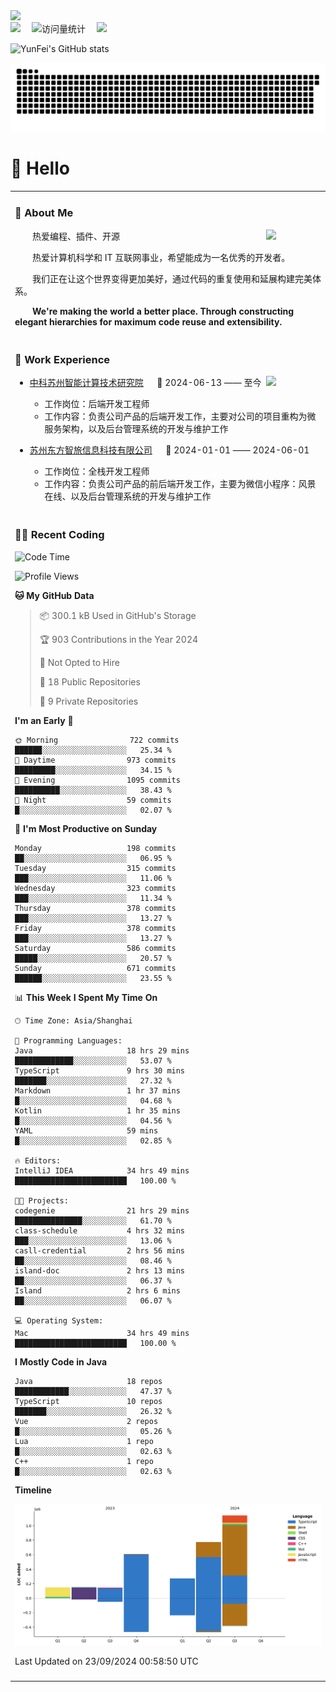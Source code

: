   <!-- dynamic typing effect 动态打字效果 -->
  <div>
    <a href="http://yunfei.plus">
      <img src="https://readme-typing-svg.demolab.com?font=Fira+Code&pause=1000&width=435&lines=console.log(%22Hello%2C%20World%22);祝您今天愉快!&center=true&size=27" />
    </a>
  </div>

  <div>
    <a href="http://yunfei.plus/"><img src="https://img.shields.io/badge/Website-博客-8c36db" /></a>&emsp;
    <!-- visitor -->
    <img src="https://komarev.com/ghpvc/?username=yunfeidog&label=Views&color=orange&style=flat" alt="访问量统计" />&emsp;
    <!-- wakatime -->    
    <a href="https://wakatime.com/@yunfeidog"><img src="https://wakatime.com/badge/user/42d0678c-368b-448b-9a77-5d21c5b55352.svg" /></a>
  </div>

![YunFei's GitHub stats](https://github-readme-stats.vercel.app/api?username=yunfeidog)

![snake](./dist/github-contribution-grid-snake.svg)

#  🙋 Hello

<table>


<tr><td>

### 🤺 About Me

<img align="right" width="88" src="https://cdn.jsdelivr.net/gh/yunfeidog/yunfeidog/assets/images/jobs.png" />

<p>&emsp;&emsp;热爱编程、插件、开源</p>
<p>&emsp;&emsp;热爱计算机科学和 IT 互联网事业，希望能成为一名优秀的开发者。</p>
<p>&emsp;&emsp;我们正在让这个世界变得更加美好，通过代码的重复使用和延展构建完美体系。</p>
<p>&emsp;&emsp;<strong>We're making the world a better place. Through constructing elegant hierarchies for maximum code reuse and extensibility.</strong></p>

</td></tr> 

<tr><td>

### 🏢 Work Experience

<img align="right" width="88" src="https://cdn.jsdelivr.net/gh/yunfeidog/yunfeidog/assets/images/yuanze.png" />

- [中科苏州智能计算技术研究院](http://iict.ac.cn/sy) &emsp; 📌 2024-06-13 —— 至今

  - 工作岗位：后端开发工程师
  - 工作内容：负责公司产品的后端开发工作，主要对公司的项目重构为微服务架构，以及后台管理系统的开发与维护工作

- [苏州东方智旅信息科技有限公司](http://www.leyoobao.com/) &emsp; 📌 2024-01-01 —— 2024-06-01

    - 工作岗位：全栈开发工程师
    - 工作内容：负责公司产品的前后端开发工作，主要为微信小程序：风景在线、以及后台管理系统的开发与维护工作


</td></tr>

<tr><td>

### 👩‍💻 Recent Coding
<!--START_SECTION:waka-->
![Code Time](http://img.shields.io/badge/Code%20Time-1%2C785%20hrs%201%20min-blue)

![Profile Views](http://img.shields.io/badge/Profile%20Views-1-blue)

**🐱 My GitHub Data** 

> 📦 300.1 kB Used in GitHub's Storage 
 > 
> 🏆 903 Contributions in the Year 2024
 > 
> 🚫 Not Opted to Hire
 > 
> 📜 18 Public Repositories 
 > 
> 🔑 9 Private Repositories 
 > 
**I'm an Early 🐤** 

```text
🌞 Morning                722 commits         ██████░░░░░░░░░░░░░░░░░░░   25.34 % 
🌆 Daytime                973 commits         █████████░░░░░░░░░░░░░░░░   34.15 % 
🌃 Evening                1095 commits        ██████████░░░░░░░░░░░░░░░   38.43 % 
🌙 Night                  59 commits          █░░░░░░░░░░░░░░░░░░░░░░░░   02.07 % 
```
📅 **I'm Most Productive on Sunday** 

```text
Monday                   198 commits         ██░░░░░░░░░░░░░░░░░░░░░░░   06.95 % 
Tuesday                  315 commits         ███░░░░░░░░░░░░░░░░░░░░░░   11.06 % 
Wednesday                323 commits         ███░░░░░░░░░░░░░░░░░░░░░░   11.34 % 
Thursday                 378 commits         ███░░░░░░░░░░░░░░░░░░░░░░   13.27 % 
Friday                   378 commits         ███░░░░░░░░░░░░░░░░░░░░░░   13.27 % 
Saturday                 586 commits         █████░░░░░░░░░░░░░░░░░░░░   20.57 % 
Sunday                   671 commits         ██████░░░░░░░░░░░░░░░░░░░   23.55 % 
```


📊 **This Week I Spent My Time On** 

```text
🕑︎ Time Zone: Asia/Shanghai

💬 Programming Languages: 
Java                     18 hrs 29 mins      █████████████░░░░░░░░░░░░   53.07 % 
TypeScript               9 hrs 30 mins       ███████░░░░░░░░░░░░░░░░░░   27.32 % 
Markdown                 1 hr 37 mins        █░░░░░░░░░░░░░░░░░░░░░░░░   04.68 % 
Kotlin                   1 hr 35 mins        █░░░░░░░░░░░░░░░░░░░░░░░░   04.56 % 
YAML                     59 mins             █░░░░░░░░░░░░░░░░░░░░░░░░   02.85 % 

🔥 Editors: 
IntelliJ IDEA            34 hrs 49 mins      █████████████████████████   100.00 % 

🐱‍💻 Projects: 
codegenie                21 hrs 29 mins      ███████████████░░░░░░░░░░   61.70 % 
class-schedule           4 hrs 32 mins       ███░░░░░░░░░░░░░░░░░░░░░░   13.06 % 
casll-credential         2 hrs 56 mins       ██░░░░░░░░░░░░░░░░░░░░░░░   08.46 % 
island-doc               2 hrs 13 mins       ██░░░░░░░░░░░░░░░░░░░░░░░   06.37 % 
Island                   2 hrs 6 mins        ██░░░░░░░░░░░░░░░░░░░░░░░   06.07 % 

💻 Operating System: 
Mac                      34 hrs 49 mins      █████████████████████████   100.00 % 
```

**I Mostly Code in Java** 

```text
Java                     18 repos            ████████████░░░░░░░░░░░░░   47.37 % 
TypeScript               10 repos            ███████░░░░░░░░░░░░░░░░░░   26.32 % 
Vue                      2 repos             █░░░░░░░░░░░░░░░░░░░░░░░░   05.26 % 
Lua                      1 repo              █░░░░░░░░░░░░░░░░░░░░░░░░   02.63 % 
C++                      1 repo              █░░░░░░░░░░░░░░░░░░░░░░░░   02.63 % 
```



**Timeline**

![Lines of Code chart](https://raw.githubusercontent.com/yunfeidog/yunfeidog/main/assets/bar_graph.png)


 Last Updated on 23/09/2024 00:58:50 UTC
<!--END_SECTION:waka-->

</td></tr>




<tr><td>

